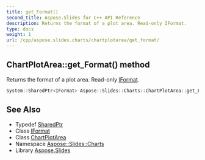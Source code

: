 ```yaml
---
title: get_Format()
second_title: Aspose.Slides for C++ API Reference
description: Returns the format of a plot area. Read-only IFormat.
type: docs
weight: 1
url: /cpp/aspose.slides.charts/chartplotarea/get_format/
---
```

## ChartPlotArea::get_Format() method


Returns the format of a plot area. Read-only [IFormat](../../iformat/).

```cpp
System::SharedPtr<IFormat> Aspose::Slides::Charts::ChartPlotArea::get_Format() override
```

## See Also

* Typedef [SharedPtr](../../system/sharedptr/)
* Class [IFormat](../iformat/)
* Class [ChartPlotArea](./)
* Namespace [Aspose::Slides::Charts](../)
* Library [Aspose.Slides](../../)